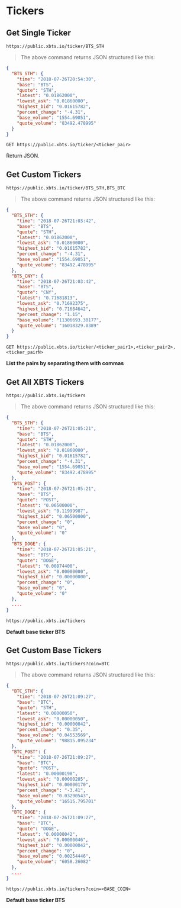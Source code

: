 # Tickers

## Get Single Ticker

```shell
https://public.xbts.io/ticker/BTS_STH
```
> The above command returns JSON structured like this:

```json
{
  "BTS_STH": {
    "time": "2018-07-26T20:54:30",
    "base": "BTS",
    "quote": "STH",
    "latest": "0.01862000",
    "lowest_ask": "0.01860000",
    "highest_bid": "0.01615782",
    "percent_change": "-4.31",
    "base_volume": "1554.69051",
    "quote_volume": "83492.478995"
  }
}
```

`GET https://public.xbts.io/ticker/<ticker_pair>`

Return JSON.

## Get Custom Tickers

```shell
https://public.xbts.io/ticker/BTS_STH,BTS_BTC
```
> The above command returns JSON structured like this:

```json
{
  "BTS_STH": {
    "time": "2018-07-26T21:03:42",
    "base": "BTS",
    "quote": "STH",
    "latest": "0.01862000",
    "lowest_ask": "0.01860000",
    "highest_bid": "0.01615782",
    "percent_change": "-4.31",
    "base_volume": "1554.69051",
    "quote_volume": "83492.478995"
  },
  "BTS_CNY": {
    "time": "2018-07-26T21:03:42",
    "base": "BTS",
    "quote": "CNY",
    "latest": "0.71681813",
    "lowest_ask": "0.71692375",
    "highest_bid": "0.71684642",
    "percent_change": "1.15",
    "base_volume": "11306693.30177",
    "quote_volume": "16018329.0389"
  }
}
```

`GET https://public.xbts.io/ticker/<ticker_pair1>,<ticker_pair2>,<ticker_pairN>`

<strong>List the pairs by separating them with commas</strong>

## Get All XBTS Tickers
```shell
https://public.xbts.io/tickers
```
> The above command returns JSON structured like this:

```json
{
  "BTS_STH": {
    "time": "2018-07-26T21:05:21",
    "base": "BTS",
    "quote": "STH",
    "latest": "0.01862000",
    "lowest_ask": "0.01860000",
    "highest_bid": "0.01615782",
    "percent_change": "-4.31",
    "base_volume": "1554.69051",
    "quote_volume": "83492.478995"
  },
  "BTS_POST": {
    "time": "2018-07-26T21:05:21",
    "base": "BTS",
    "quote": "POST",
    "latest": "0.06500000",
    "lowest_ask": "0.11999987",
    "highest_bid": "0.06500000",
    "percent_change": "0",
    "base_volume": "0",
    "quote_volume": "0"
  },
  "BTS_DOGE": {
    "time": "2018-07-26T21:05:21",
    "base": "BTS",
    "quote": "DOGE",
    "latest": "0.00874400",
    "lowest_ask": "0.00000000",
    "highest_bid": "0.00000000",
    "percent_change": "0",
    "base_volume": "0",
    "quote_volume": "0"
  },
  ....
}
```

`https://public.xbts.io/tickers`

<strong>Default base ticker BTS</strong>

## Get Custom Base Tickers
```shell
https://public.xbts.io/tickers?coin=BTC
```
> The above command returns JSON structured like this:

```json
{
  "BTC_STH": {
    "time": "2018-07-26T21:09:27",
    "base": "BTC",
    "quote": "STH",
    "latest": "0.00000050",
    "lowest_ask": "0.00000050",
    "highest_bid": "0.00000042",
    "percent_change": "0.35",
    "base_volume": "0.04553569",
    "quote_volume": "98815.095234"
  },
  "BTC_POST": {
    "time": "2018-07-26T21:09:27",
    "base": "BTC",
    "quote": "POST",
    "latest": "0.00000198",
    "lowest_ask": "0.00000205",
    "highest_bid": "0.00000170",
    "percent_change": "-3.41",
    "base_volume": "0.03290543",
    "quote_volume": "16515.795701"
  },
  "BTC_DOGE": {
    "time": "2018-07-26T21:09:27",
    "base": "BTC",
    "quote": "DOGE",
    "latest": "0.00000042",
    "lowest_ask": "0.00000046",
    "highest_bid": "0.00000042",
    "percent_change": "0",
    "base_volume": "0.00254446",
    "quote_volume": "6058.26082"
  },
  ....
}
```

`https://public.xbts.io/tickers?coin=<BASE_COIN>`

<strong>Default base ticker BTS</strong>
